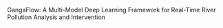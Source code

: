 GangaFlow: A Multi-Model Deep Learning Framework for Real-Time River Pollution Analysis and Intervention
